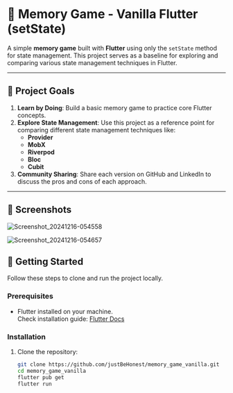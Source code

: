 # 🧠 Memory Game - Vanilla Flutter (setState)

A simple **memory game** built with **Flutter** using only the `setState` method for state management. This project serves as a baseline for exploring and comparing various state management techniques in Flutter.

---

## 🎯 Project Goals

1. **Learn by Doing**: Build a basic memory game to practice core Flutter concepts.
2. **Explore State Management**: Use this project as a reference point for comparing different state management techniques like:
   - **Provider**
   - **MobX**
   - **Riverpod**
   - **Bloc**
   - **Cubit**
3. **Community Sharing**: Share each version on GitHub and LinkedIn to discuss the pros and cons of each approach.

---

## 📸 Screenshots

![Screenshot_20241216-054558](https://github.com/user-attachments/assets/75b69a7e-f52a-4987-b9b7-f3502543710c)

![Screenshot_20241216-054657](https://github.com/user-attachments/assets/c0c1f609-1b8e-4c3b-80b4-6618c7507ace)


## 🚀 Getting Started

Follow these steps to clone and run the project locally.

### Prerequisites
- Flutter installed on your machine.  
  Check installation guide: [Flutter Docs](https://flutter.dev/docs/get-started/install)

### Installation
1. Clone the repository:
   ```bash
   git clone https://github.com/justBeHonest/memory_game_vanilla.git
   cd memory_game_vanilla
   flutter pub get
   flutter run
